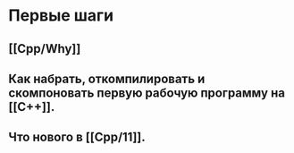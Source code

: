 # Первые шаги

## [[Cpp/Why]]
## Как набрать, откомпилировать и скомпоновать первую рабочую программу на [[C++]].
## Что нового в [[Cpp/11]].